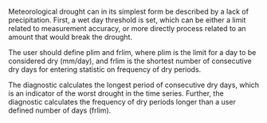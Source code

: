 Meteorological drought can in its simplest form be described by a lack of precipitation. First, a wet day threshold is set, which can be either a limit related to measurement accuracy, or more directly process related to an amount that would break the drought. 

The user should define plim and frlim, where plim is the limit for a day to be considered dry (mm/day), and frlim is the shortest number of consecutive dry days for entering statistic on frequency of dry periods.

The diagnostic calculates the longest period of consecutive dry days, which is an indicator of the worst drought in the time series. Further, the diagnostic calculates the frequency of dry periods longer than a user defined number of days (frlim).

